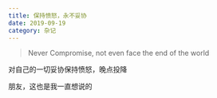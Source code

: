 ```yaml
---
title: 保持愤怒，永不妥协
date: 2019-09-19
category: 杂记
---
```


> Never Compromise, not even face the end of the world

对自己的一切妥协保持愤怒，晚点投降

朋友，这也是我一直想说的
